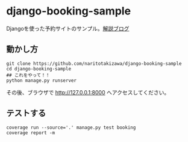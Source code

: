 # django-booking-sample
Djangoを使った予約サイトのサンプル。[解説ブログ](https://narito.ninja/blog/detail/157/)

## 動かし方
```
git clone https://github.com/naritotakizawa/django-booking-sample
cd django-booking-sample
## これをやって！！
python manage.py runserver
```

その後、ブラウザで http://127.0.0.1:8000 へアクセスしてください。


## テストする
```
coverage run --source='.' manage.py test booking
coverage report -m
```
